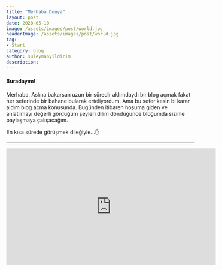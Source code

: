 ```yaml
---
title: "Merhaba Dünya"
layout: post
date: 2020-05-10 
image: /assets/images/post/world.jpg
headerImage: /assets/images/post/world.jpg	
tag:
- Start
category: blog
author: suleymanyildirim
description: 
---
```


#### Buradayım!

Merhaba. Aslına bakarsan uzun bir süredir aklımdaydı bir blog açmak fakat her seferinde bir bahane bularak erteliyordum. Ama 
bu sefer kesin bi karar aldım blog açma konusunda. Bugünden itibaren hoşuma giden ve anlatılmayı değerli gördüğüm şeyleri 
dilim döndüğünce bloğumda sizinle paylaşmaya çalışacağım.

En kısa sürede görüşmek dileğiyle...<span>&#9995;</span>


---

<iframe width="560" height="310" src="https://www.youtube.com/embed/btPJPFnesV4" frameborder="0" allowfullscreen></iframe>